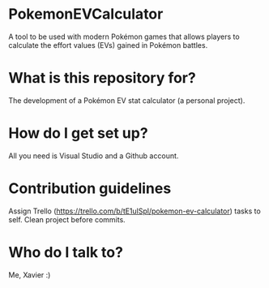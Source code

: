 # PokemonEVCalculator
A tool to be used with modern Pokémon games that allows players to calculate the effort values (EVs) gained in Pokémon battles.

# What is this repository for?
The development of a Pokémon EV stat calculator (a personal project).

# How do I get set up?
All you need is Visual Studio and a Github account.

# Contribution guidelines
Assign Trello (https://trello.com/b/tE1ulSpl/pokemon-ev-calculator) tasks to self.
Clean project before commits.

# Who do I talk to?
Me, Xavier :)
